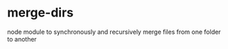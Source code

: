 merge-dirs
==========

node module to synchronously and recursively merge files from one folder to another
